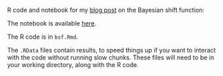 R code and notebook for my [blog post](https://garstats.wordpress.com/2018/04/06/bsf/) on the Bayesian shift function:

The notebook is available [here](docs/bsf.md).

The R code is in `bsf.Rmd`.

The `.RData` files contain results, to speed things up if you want to interact with the code without running slow chunks. These files will need to be in your working directory, along with the R code.

